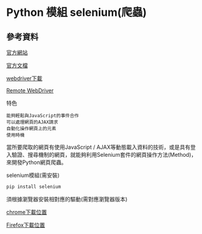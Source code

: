 # Python 模組 selenium(爬蟲)

## 參考資料

[官方網站](https://www.selenium.dev/)

[官方文檔](https://www.selenium.dev/documentation/)

[webdriver下載](https://www.selenium.dev/documentation/webdriver/capabilities/)

[Remote WebDriver](https://www.selenium.dev/documentation/webdriver/remote_webdriver/)

特色

	能夠輕鬆與JavaScript的事件合作
	可以處理網頁的AJAX請求
	自動化操作網頁上的元素
	使用時機

當所要爬取的網頁有使用JavaScript / AJAX等動態載入資料的技術，或是具有登入驗證、搜尋機制的網頁，就能夠利用Selenium套件的網頁操作方法(Method)，來開發Python網頁爬蟲。

selenium模組(需安裝)
```bash
pip install selenium
```

須根據瀏覽器安裝相對應的驅動(需對應瀏覽器版本)

[chrome下載位置](https://chromedriver.chromium.org/downloads)

[Firefox下載位置](https://github.com/mozilla/geckodriver)
